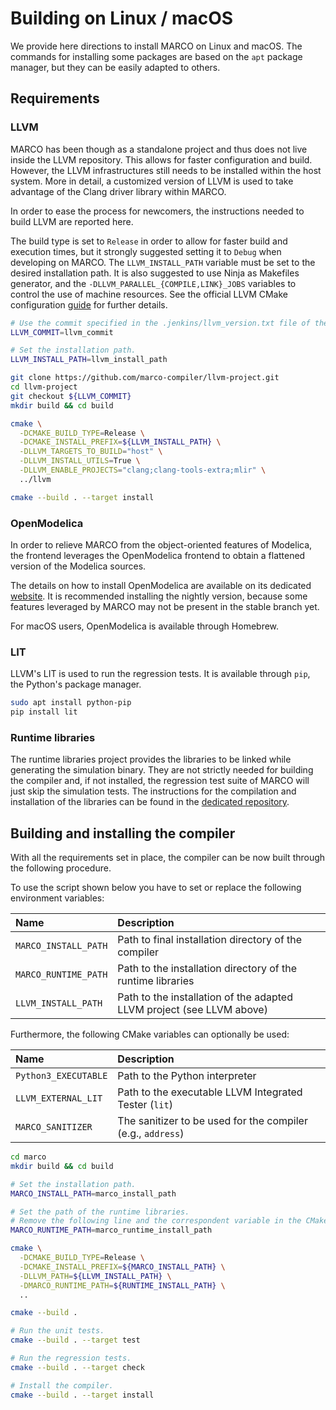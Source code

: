 # Building on Linux / macOS
We provide here directions to install MARCO on Linux and macOS.
The commands for installing some packages are based on the `apt` package manager, but they can be easily adapted to others.

## Requirements
### LLVM
MARCO has been though as a standalone project and thus does not live inside the LLVM repository.
This allows for faster configuration and build.
However, the LLVM infrastructures still needs to be installed within the host system.
More in detail, a customized version of LLVM is used to take advantage of the Clang driver library within MARCO.

In order to ease the process for newcomers, the instructions needed to build LLVM are reported here.

The build type is set to `Release` in order to allow for faster build and execution times, but it strongly suggested setting it to `Debug` when developing on MARCO.
The `LLVM_INSTALL_PATH` variable must be set to the desired installation path.
It is also suggested to use Ninja as Makefiles generator, and the `-DLLVM_PARALLEL_{COMPILE,LINK}_JOBS` variables to control the use of machine resources.
See the official LLVM CMake configuration [guide](https://llvm.org/docs/CMake.html) for further details.

```bash
# Use the commit specified in the .jenkins/llvm_version.txt file of the MARCO repository.
LLVM_COMMIT=llvm_commit

# Set the installation path.
LLVM_INSTALL_PATH=llvm_install_path

git clone https://github.com/marco-compiler/llvm-project.git
cd llvm-project
git checkout ${LLVM_COMMIT}
mkdir build && cd build

cmake \
  -DCMAKE_BUILD_TYPE=Release \
  -DCMAKE_INSTALL_PREFIX=${LLVM_INSTALL_PATH} \
  -DLLVM_TARGETS_TO_BUILD="host" \
  -DLLVM_INSTALL_UTILS=True \
  -DLLVM_ENABLE_PROJECTS="clang;clang-tools-extra;mlir" \
  ../llvm

cmake --build . --target install
```

### OpenModelica
In order to relieve MARCO from the object-oriented features of Modelica, the frontend leverages the OpenModelica frontend to obtain a flattened version of the Modelica sources.

The details on how to install OpenModelica are available on its dedicated [website](https://openmodelica.org/).
It is recommended installing the nightly version, because some features leveraged by MARCO may not be present in the
stable branch yet.

For macOS users, OpenModelica is available through Homebrew.

### LIT
LLVM's LIT is used to run the regression tests.
It is available through `pip`, the Python's package manager.

```bash
sudo apt install python-pip
pip install lit
```

### Runtime libraries

The runtime libraries project provides the libraries to be linked while generating the simulation binary.
They are not strictly needed for building the compiler and, if not installed, the regression test suite of MARCO will
just skip the simulation tests.
The instructions for the compilation and installation of the libraries can be found in
the [dedicated repository](https://github.com/marco-compiler/marco-runtime).

## Building and installing the compiler
With all the requirements set in place, the compiler can be now built through the following procedure.

To use the script shown below you have to set or replace the following environment variables:

| Name                 | Description                                                           |
|:---------------------|:----------------------------------------------------------------------|
| `MARCO_INSTALL_PATH` | Path to final installation directory of the compiler                  |
| `MARCO_RUNTIME_PATH` | Path to the installation directory of the runtime libraries           |
| `LLVM_INSTALL_PATH`  | Path to the installation of the adapted LLVM project (see LLVM above) |

Furthermore, the following CMake variables can optionally be used:

| Name                 | Description                                                 |
|:---------------------|:------------------------------------------------------------|
| `Python3_EXECUTABLE` | Path to the Python interpreter                              |
| `LLVM_EXTERNAL_LIT`  | Path to the executable LLVM Integrated Tester (`lit`)       |
| `MARCO_SANITIZER`    | The sanitizer to be used for the compiler (e.g., `address`) |

```bash
cd marco
mkdir build && cd build

# Set the installation path.
MARCO_INSTALL_PATH=marco_install_path

# Set the path of the runtime libraries.
# Remove the following line and the correspondent variable in the CMake invocation if the libraries have not been installed.
MARCO_RUNTIME_PATH=marco_runtime_install_path

cmake \
  -DCMAKE_BUILD_TYPE=Release \
  -DCMAKE_INSTALL_PREFIX=${MARCO_INSTALL_PATH} \
  -DLLVM_PATH=${LLVM_INSTALL_PATH} \
  -DMARCO_RUNTIME_PATH=${RUNTIME_INSTALL_PATH} \
  ..

cmake --build .

# Run the unit tests.
cmake --build . --target test

# Run the regression tests.
cmake --build . --target check

# Install the compiler.
cmake --build . --target install
```
